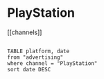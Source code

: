 # PlayStation

[[channels]]

```dataview

TABLE platform, date
from "advertising"
where channel = "PlayStation"
sort date DESC

```
